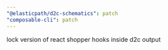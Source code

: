 ```yaml
---
"@elasticpath/d2c-schematics": patch
"composable-cli": patch
---
```


lock version of react shopper hooks inside d2c output
